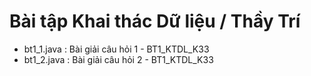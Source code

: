# Bài tập Khai thác Dữ liệu / Thầy Trí

- bt1_1.java : Bài giải câu hỏi 1 - BT1_KTDL_K33
- bt1_2.java : Bài giải câu hỏi 2 - BT1_KTDL_K33

